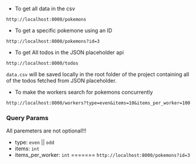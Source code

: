 - To get all data in the csv

`http://localhost:8000/pokemons`

- To get a specific pokemone using an ID

`http://localhost:8000/pokemons?id=3`

- To get All todos in the JSON placeholder api

`http://localhost:8000/todos`

```data.csv``` will be saved locally in the root folder of the project
containing all of the todos fetched from JSON placeholder. 

- To make the workers search for pokemons concurrently

`http://localhost:8000/workers?type=even&items=10&items_per_worker=100`

### Query Params
All paremeters are not optional!!!
- type: `even` || `odd` 
- items: `int`
- items_per_worker: `int`
=======
```http://localhost:8000/pokemons?id=3```
